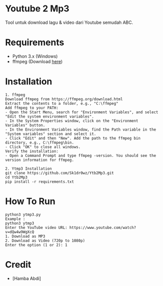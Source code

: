 # Youtube 2 Mp3
Tool untuk download lagu & video dari Youtube semudah ABC.

# Requirements

- Python 3.x (Windows)
- ffmpeg (Download [here](https://ffmpeg.org/download.html))

# Installation
```
1. ffmpeg
Download ffmpeg from https://ffmpeg.org/download.html
Extract the contents to a folder, e.g., "C:\ffmpeg"
Add ffmpeg to your PATH:
- Open the Start Menu, search for "Environment Variables", and select "Edit the system environment variables".
- In the System Properties window, click on the "Environment Variables" button.
- In the Environment Variables window, find the Path variable in the "System variables" section and select it.
- Click "Edit" and then "New". Add the path to the ffmpeg bin directory, e.g., C:\ffmpeg\bin.
- Click "OK" to close all windows.
Verify the installation:
- Open a Command Prompt and type ffmpeg -version. You should see the version information for ffmpeg.

2. Ytmp3 Installation
git clone https://github.com/Sk1dr0wz/Ytb2Mp3.git
cd Ytb2Mp3
pip install -r requirements.txt

```

# How To Run
```
python3 ytmp3.py
Example : 
python3 ytmp3
Enter the YouTube video URL: https://www.youtube.com/watch?v=dQw4w9WgXcQ
1. Download as MP3
2. Download as Video (720p to 1080p)
Enter the option (1 or 2): 1

```
# Credit
* [Hamba Abdi]